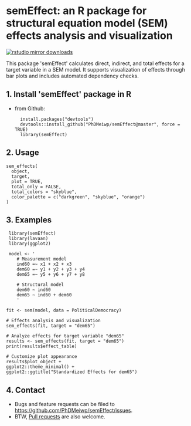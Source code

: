 # semEffect: an R package for structural equation model (SEM) effects analysis and visualization

[![rstudio mirror downloads](http://cranlogs.r-pkg.org/badges/grand-total/semEffect)](https://github.com/metacran/cranlogs.app)

This package 'semEffect' calculates direct, indirect, and total effects for a target variable in a SEM model. It supports visualization of effects through bar plots and includes automated dependency checks.

## 1. Install 'semEffect' package in R

- from Github:

		install.packages("devtools")
		devtools::install_github("PhDMeiwp/semEffect@master", force = TRUE)
		library(semEffect)


## 2. Usage

	sem_effects(
	  object,
	  target,
	  plot = TRUE,
	  total_only = FALSE,
	  total_colors = "skyblue",
	  color_palette = c("darkgreen", "skyblue", "orange")
	)

	
## 3. Examples

	 library(semEffect)
	 library(lavaan)
	 library(ggplot2)

	 model <- '
		# Measurement model
		ind60 =~ x1 + x2 + x3
		dem60 =~ y1 + y2 + y3 + y4
		dem65 =~ y5 + y6 + y7 + y8

		# Structural model
		dem60 ~ ind60
		dem65 ~ ind60 + dem60
		'
	
	fit <- sem(model, data = PoliticalDemocracy)
	
	# Effects analysis and visualization
	sem_effects(fit, target = "dem65")

	# Analyze effects for target variable "dem65"
	results <- sem_effects(fit, target = "dem65")
	print(results$effect_table)

	# Customize plot appearance
	results$plot_object +
	ggplot2::theme_minimal() +
	ggplot2::ggtitle("Standardized Effects for dem65")


## 4. Contact

- Bugs and feature requests can be filed to https://github.com/PhDMeiwp/semEffect/issues. 
- BTW, [Pull requests](https://github.com/PhDMeiwp/semEffect/pulls) are also welcome.